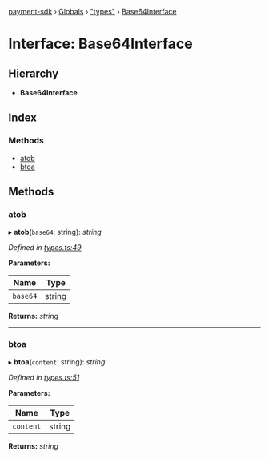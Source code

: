[payment-sdk](../README.md) › [Globals](../globals.md) › ["types"](../modules/_types_.md) › [Base64Interface](_types_.base64interface.md)

# Interface: Base64Interface

## Hierarchy

* **Base64Interface**

## Index

### Methods

* [atob](_types_.base64interface.md#atob)
* [btoa](_types_.base64interface.md#btoa)

## Methods

###  atob

▸ **atob**(`base64`: string): *string*

*Defined in [types.ts:49](https://github.com/XcooBee/payment-sdk-js/blob/e695a7a/src/types.ts#L49)*

**Parameters:**

Name | Type |
------ | ------ |
`base64` | string |

**Returns:** *string*

___

###  btoa

▸ **btoa**(`content`: string): *string*

*Defined in [types.ts:51](https://github.com/XcooBee/payment-sdk-js/blob/e695a7a/src/types.ts#L51)*

**Parameters:**

Name | Type |
------ | ------ |
`content` | string |

**Returns:** *string*
